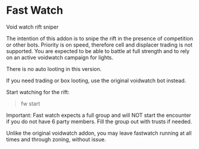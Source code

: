 # Fast Watch
Void watch rift sniper

The intention of this addon is to snipe the rift in the presence of competition or other bots. Priority is on speed, therefore cell and displacer trading is not supported. You are expected to be able to battle at full strength and to rely on an active voidwatch campaign for lights.

There is no auto looting in this version.

If you need trading or box looting, use the original voidwatch bot instead.

Start watching for the rift:
> fw start

Important: Fast watch expects a full group and will NOT start the encounter if you do not have 6 party members. Fill the group out with trusts if needed.

Unlike the original voidwatch addon, you may leave fastwatch running at all times and through zoning, without issue.